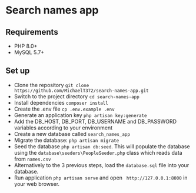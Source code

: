 # Search names app

## Requirements

-   PHP 8.0+
-   MySQL 5.7+

## Set up

-   Clone the repository `git clone https://github.com/MichaelT372/search-names-app.git`
-   Switch to the project directory `cd search-names-app`
-   Install dependencies `composer install`
-   Create the .env file `cp .env.example .env`
-   Generate an application key `php artisan key:generate`
-   Add the DB_HOST, DB_PORT, DB_USERNAME and DB_PASSWORD variables according to your environment
-   Create a new database called `search_names_app`
-   Migrate the database: `php artisan migrate`
-   Seed the database `php artisan db:seed`. This will populate the database using the `database\seeders\PeopleSeeder.php` class which reads data from `names.csv`
-   Alternatively to the 3 previous steps, load the `database.sql` file into your database.
-   Run application `php artisan serve` and open ` http://127.0.0.1:8000` in your web browser.

